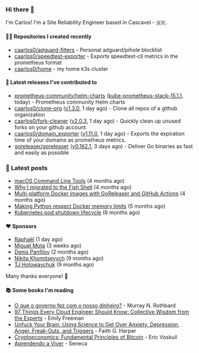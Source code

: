 ### Hi there 👋

I'm Carlos! I'm a Site Reliability Engineer based in Cascavel - 🇧🇷.

#### 👨‍💻 Repositories I created recently
- [caarlos0/adguard-filters](https://github.com/caarlos0/adguard-filters) - Personal adguard/pihole blocklist
- [caarlos0/speedtest-exporter](https://github.com/caarlos0/speedtest-exporter) - Exports speedtest-cli metrics in the prometheus format
- [caarlos0/home](https://github.com/caarlos0/home) - my home k3s cluster

#### 🚀 Latest releases I've contributed to


- [prometheus-community/helm-charts](https://github.com/prometheus-community/helm-charts) ([kube-prometheus-stack-15.1.1](https://github.com/prometheus-community/helm-charts/releases/tag/kube-prometheus-stack-15.1.1), today) - Prometheus community Helm charts
- [caarlos0/clone-org](https://github.com/caarlos0/clone-org) ([v1.3.0](https://github.com/caarlos0/clone-org/releases/tag/v1.3.0), 1 day ago) - Clone all repos of a github organization
- [caarlos0/fork-cleaner](https://github.com/caarlos0/fork-cleaner) ([v2.0.3](https://github.com/caarlos0/fork-cleaner/releases/tag/v2.0.3), 1 day ago) - Quickly clean up unused forks on your github account.
- [caarlos0/domain_exporter](https://github.com/caarlos0/domain_exporter) ([v1.11.0](https://github.com/caarlos0/domain_exporter/releases/tag/v1.11.0), 1 day ago) - Exports the expiration time of your domains as prometheus metrics.
- [goreleaser/goreleaser](https://github.com/goreleaser/goreleaser) ([v0.162.1](https://github.com/goreleaser/goreleaser/releases/tag/v0.162.1), 3 days ago) - Deliver Go binaries as fast and easily as possible

### 📄 Latest posts
- [macOS Command Line Tools](https://carlosbecker.com/posts/xcode-select/) (4 months ago)
- [Why I migrated to the Fish Shell](https://carlosbecker.com/posts/fish/) (4 months ago)
- [Multi-platform Docker images with GoReleaser and GitHub Actions](https://carlosbecker.com/posts/multi-platform-docker-images-goreleaser-gh-actions/) (4 months ago)
- [Making Python respect Docker memory limits](https://carlosbecker.com/posts/python-docker-limits/) (5 months ago)
- [Kubernetes pod shutdown lifecycle](https://carlosbecker.com/posts/k8s-pod-shutdown-lifecycle/) (8 months ago)

#### ❤️ Sponsors
- [Raphaël](https://github.com/sundowndev) (1 day ago)
- [Miguel Mota](https://github.com/miguelmota) (3 weeks ago)
- [Denis Panfilov](https://github.com/flaticols) (2 months ago)
- [Nikita Khomitsevych](https://github.com/hamsternik) (9 months ago)
- [TJ Holowaychuk](https://github.com/tj) (9 months ago)

Many thanks everyone! 🙏

#### 📚 Some books I'm reading
- [O que o governo fez com o nosso dinheiro?](https://www.goodreads.com/book/show/25266290-o-que-o-governo-fez-com-o-nosso-dinheiro) - Murray N. Rothbard
- [97 Things Every Cloud Engineer Should Know: Collective Wisdom from the Experts](https://www.goodreads.com/book/show/53483754-97-things-every-cloud-engineer-should-know) - Emily Freeman
- [Unfuck Your Brain: Using Science to Get Over Anxiety, Depression, Anger, Freak-Outs, and Triggers](https://www.goodreads.com/book/show/34885438-unfuck-your-brain) - Faith G. Harper
- [Cryptoeconomics: Fundamental Principles of Bitcoin](https://www.goodreads.com/book/show/56919322-cryptoeconomics) - Eric Voskuil
- [Aprendendo a Viver](https://www.goodreads.com/book/show/28219486-aprendendo-a-viver) - Seneca
